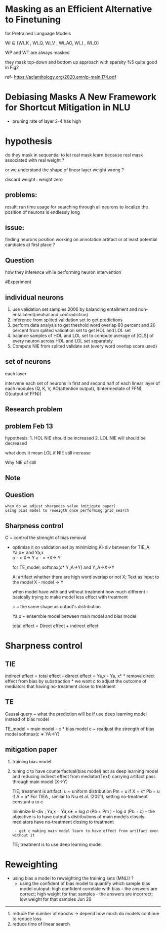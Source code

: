 # Masking as an Efficient Alternative to Finetuning
for Pretrained Language Models

Wl ∈ {Wl_K , Wl_Q, Wl_V , Wl_AO, Wl_I , Wl_O}

WP and WT are always masked

they mask top-down and bottom up approach with sparsity %5 quite good in Fig2

ref- https://aclanthology.org/2020.emnlp-main.174.pdf

# Debiasing Masks A New Framework for Shortcut Mitigation in NLU

 - pruning rate of layer 2-4 has high 

# hypothesis

do they mask in sequential to let real mask learn because real mask associated with real weight ?

or we understand the shape of linear layer weight wrong ?

discard weight : weight zero

problems:
--------
result: run time usage for searching through all neurons to localize the position of neurons is endlessly long


issue:
-----

finding neurons position working on annotation artifact or at least potential candiates at first place ?


Question
---

how they inference while performing neuron intervention



#Experiment

individual neurons
----
1. use validation set samples 2000 by balancing entailment and non-entailment(neutral and contradiction)
2. inference from splited validation set to get predictions
3. perform data analysis to get theshold word overlap 80 percent and 20 percent from splited validation set to get HOL and LOL set
4. balance samples of HOL and LOL set to compute average of [CLS] of every neuron across HOL and LOL set separately
5. Compute NIE from splited validate set (every word overlap score used)

set of neurons
---
each layer

intervene each set of neurons in first and second half of each linear layer of each modules (Q, K, V, 
AO(attention output), I(intermediate of FFN), O(output of FFN))


## Research problem

problem Feb 13
---

hypothesis: 
    1. HOL NIE should be increased
    2. LOL NIE will should be decreased


what does it mean LOL if NIE still increase 

Why NIE of still 


## Note

Question
---
    when do we adjust sharpness value (mitigate paper)
    using bias model to reweigth once performing grid search



Sharpness control
---

C ~ control the strenght of bias removal
 - optimize it on validation set by minimizing Kl-div between
    for TIE_A;   Ya,x∗ and Ya,x  
        a - > X-> Y
        a - > *X-> Y
    
    for TE_model;  softmax(c* Y_A->Y) and Y_A->X->Y

    A; artifact whether there are high word overlap or not
    X; Text as input to the model
    X - model ->  Y

    when model have with and without treatment how much different 
        - basically trying to make model less effect with treatment

    c ~ the same shape as output's distribution

    Ya,x ~ ensemble model between main model and bias model


    total effect = Direct effect + indirect effect

# Sharpness control
    
TIE
---
indirect effect = total effect - dirrect effect 
                = Ya,x - Ya, x*
    * remove direct effect from bias by substraction
    * we want c to adjust the outcome of mediators that having no-treatment close to treatment
    
TE
---
 Causal query ~ what the prediction will be if use deep learning model instead of bias model 

 TE_model = main model - c * bias model
 c ~ readjust the strength of bias model 
 softmax(c ∗ YA→Y)

mitigation paper
----
1. training bias model
2. tuning c to have counterfactual(bias model) act 
    as deep learning model and reducing indirect effect from mediator(Text) carrying artifact pass through main model (X->Y)

    TIE; treatment is artifact; 
     u ~ uniform distribution
     Pm = u if  X = x*
     Pb = u if  A = a*
     For TIEA , similar to Niu et al. (2021),
     setting no-treatment constant u to c

    minimize kl-div ; Ya,x − Ya,x∗ =  log σ (Pb + Pm ) - log σ (Pb + c)
        - the objective is to have output's distributions of main models closely; mediators have no-treatment closing to treatment

        - get c making main model learn to have effect from artifact even without it
        
    TE; treatment is to use deep learning model

# Reweighting

- using bias a model to reweighting the training sets (MNLI) ?
    - using the confident of bias model to quantify which sample
        bias model outoput: high confident correlate with bias 
            - the answers are correct; high weight  for that samples
            - the answers are incorrect; low weight for that samples
Jun 26
---

1. reduce the number of epochs -> depend how much do models continue to reduce loss
2. reduce time of linear search


